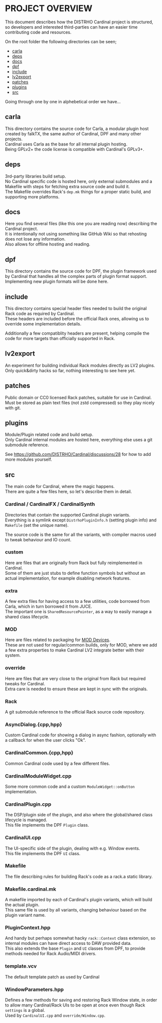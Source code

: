 # PROJECT OVERVIEW

This document describes how the DISTRHO Cardinal project is structured,
so developers and interested third-parties can have an easier time contributing code and resources.

On the root folder the following directories can be seen;

 * [carla](#carla)
 * [deps](#deps)
 * [docs](#docs)
 * [dpf](#dpf)
 * [include](#include)
 * [lv2export](#lv2export)
 * [patches](#patches)
 * [plugins](#plugins)
 * [src](#src)

Going through one by one in alphebetical order we have...

## carla

This directory contains the source code for Carla, a modular plugin host created by falkTX, the same author of Cardinal, DPF and many other projects.  
Cardinal uses Carla as the base for all internal plugin hosting.  
Being GPLv2+ the code license is compatible with Cardinal's GPLv3+.

## deps

3rd-party libraries build setup.  
No Cardinal specific code is hosted here, only external submodules and a Makefile with steps for fetching extra source code and build it.  
The Makefile overrides Rack's `dep.mk` things for a proper static build, and supporting more platforms.

## docs

Here you find several files (like this one you are reading now) describing the Cardinal project.  
It is intentionally not using something like GitHub Wiki so that rehosting does not lose any information.  
Also allows for offline hosting and reading.

## dpf

This directory contains the source code for DPF, the plugin framework used by Cardinal that handles all the complex parts of plugin format support.  
Implementing new plugin formats will be done here.

## include

This directory contains special header files needed to build the original Rack code as required by Cardinal.  
These headers are included before the official Rack ones, allowing us to override some implementation details.

Additionally a few compatiblity headers are present, helping compile the code for more targets than officially supported in Rack.

## lv2export

An experiment for building individual Rack modules directly as LV2 plugins.  
Only quick&dirty hacks so far, nothing interesting to see here yet.

## patches

Public domain or CC0 licensed Rack patches, suitable for use in Cardinal.  
Must be stored as plain text files (not zstd compressed) so they play nicely with git.

## plugins

Module/Plugin related code and build setup.  
Only Cardinal internal modules are hosted here, everything else uses a git submodule reference.

See https://github.com/DISTRHO/Cardinal/discussions/28 for how to add more modules yourself.

## src

The main code for Cardinal, where the magic happens.  
There are quite a few files here, so let's describe them in detail.

### Cardinal / CardinalFX / CardinalSynth

Directories that contain the supported Cardinal plugin variants.  
Everything is a symlink except `DistrhoPluginInfo.h` (setting plugin info) and `Makefile` (set the unique name).

The source code is the same for all the variants, with compiler macros used to tweak behaviour and IO count.

### custom

Here are files that are originally from Rack but fully reimplemented in Cardinal.  
Some of them are just stubs to define function symbols but without an actual implementation, for example disabling network features.

### extra

A few extra files for having access to a few utilities, code borrowed from Carla, which in turn borrowed it from JUCE.  
The important one is `SharedResourcePointer`, as a way to easily manage a shared class lifecycle.

### MOD

Here are files related to packaging for [MOD Devices](https://moddevices.com/).  
These are not used for regular/common builds, only for MOD, where we add a few extra properties to make Cardinal LV2 integrate better with their system.

### override

Here are files that are very close to the original from Rack but required tweaks for Cardinal.  
Extra care is needed to ensure these are kept in sync with the originals.

### Rack

A git submodule reference to the official Rack source code repository.

### AsyncDialog.{cpp,hpp}

Custom Cardinal code for showing a dialog in async fashion, optionally with a callback for when the user clicks "Ok".

### CardinalCommon.{cpp,hpp}

Common Cardinal code used by a few different files.

### CardinalModuleWidget.cpp

Some more common code and a custom `ModuleWidget::onButton` implementation.

### CardinalPlugin.cpp

The DSP/plugin side of the plugin, and also where the global/shared class lifecycle is managed.  
This file implements the DPF `Plugin` class.

### CardinalUI.cpp

The UI-specific side of the plugin, dealing with e.g. Window events.  
This file implements the DPF `UI` class.

### Makefile

The file describing rules for building Rack's code as a rack.a static library.

### Makefile.cardinal.mk

A makefile imported by each of Cardinal's plugin variants, which will build the actual plugin.  
This same file is used by all variants, changing behaviour based on the plugin variant name.

### PluginContext.hpp

And handy but perhaps somewhat hacky `rack::Context` class extension, so internal modules can have direct access to DAW provided data.  
This also extends the base `Plugin` and `UI` classes from DPF, to provide methods needed for Rack Audio/MIDI drivers.

### template.vcv

The default template patch as used by Cardinal

### WindowParameters.hpp

Defines a few methods for saving and restoring Rack Window state, in order to allow many Cardinal/Rack UIs to be open at once even though Rack `settings` is a global.  
Used by `CardinalUI.cpp` and `override/Window.cpp`.
